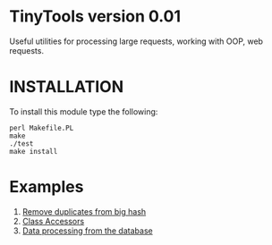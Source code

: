 # TinyTools version 0.01
Useful utilities for processing large requests, working with OOP, web requests.

# INSTALLATION

To install this module type the following:
```console
perl Makefile.PL
make
./test 
make install
```
# Examples
1. [Remove duplicates from big hash](t/TinyTools/Hash/Utils.t)
2. [Class Accessors](t/TinyTools/Class/Accessor.t)
3. [Data processing from the database](t/TinyTools/DB/Query/Stream.t)
